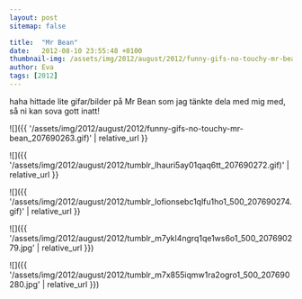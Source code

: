 ```yaml
---
layout: post
sitemap: false

title:  "Mr Bean"
date:   2012-08-10 23:55:48 +0100
thumbnail-img: /assets/img/2012/august/2012/funny-gifs-no-touchy-mr-bean_207690263.gif
author: Eva
tags: [2012]
---
```


haha hittade lite gifar/bilder på Mr Bean som jag tänkte dela med mig med, så ni kan sova gott inatt!

![]({{ '/assets/img/2012/august/2012/funny-gifs-no-touchy-mr-bean_207690263.gif)'  | relative_url }}

![]({{ '/assets/img/2012/august/2012/tumblr_lhauri5ay01qaq6tt_207690272.gif)'  | relative_url }}

![]({{ '/assets/img/2012/august/2012/tumblr_lofionsebc1qlfu1ho1_500_207690274.gif)'  | relative_url }}

![]({{ '/assets/img/2012/august/2012/tumblr_m7ykl4ngrq1qe1ws6o1_500_207690279.jpg'  | relative_url }})

![]({{ '/assets/img/2012/august/2012/tumblr_m7x855iqmw1ra2ogro1_500_207690280.jpg'  | relative_url }})

